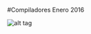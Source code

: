 #Compiladores Enero 2016

![alt tag](http://66.media.tumblr.com/a6e7f8f3f903ca08efb660adf47ee429/tumblr_nqbcfqkoRo1st1ravo6_1280.png)
